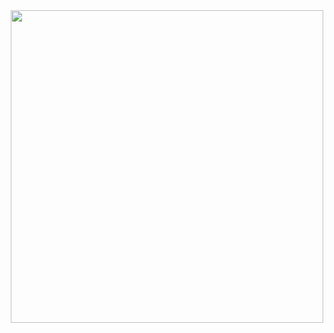 <div style="display:flex;justify-content:center;">
<img src="images" style="width:500px;object-fit:cover;" />
<div>